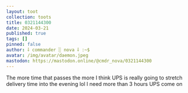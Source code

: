 ```yaml
---
layout: toot
collection: toots
title: 0321144300
date: 2024-03-21
published: true
tags: []
pinned: false
author: ⸸ commander ░ nova ⸸ :~$
avatar: /img/avatar/daemon.jpeg
mastodon: https://mastodon.online/@cmdr_nova/0321144300
---
```


The more time that passes the more I think UPS is really going to stretch delivery time into the evening lol I need more than 3 hours UPS come on
